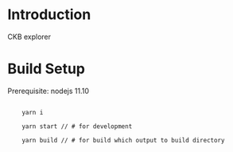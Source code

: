 # Introduction
  CKB explorer

# Build Setup

  Prerequisite: nodejs 11.10


``` shell

    yarn i

    yarn start // # for development

    yarn build // # for build which output to build directory

```
